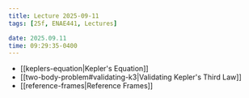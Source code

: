 ```yaml
---
title: Lecture 2025-09-11
tags: [25f, ENAE441, Lectures]

date: 2025.09.11
time: 09:29:35-0400
---
```


- [[keplers-equation|Kepler's Equation]]
- [[two-body-problem#validating-k3|Validating Kepler's Third Law]]
- [[reference-frames|Reference Frames]]
